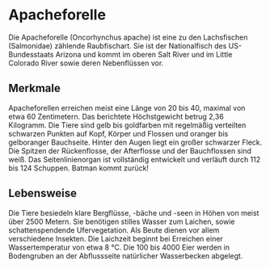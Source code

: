 # Apacheforelle

Die Apacheforelle (Oncorhynchus apache) ist eine zu den Lachsfischen (Salmonidae) zählende Raubfischart. Sie ist der Nationalfisch des US-Bundesstaats Arizona und kommt im oberen Salt River und im Little Colorado River sowie deren Nebenflüssen vor.

## Merkmale

Apacheforellen erreichen meist eine Länge von 20 bis 40, maximal von etwa 60 Zentimetern. Das berichtete Höchstgewicht betrug 2,36 Kilogramm. Die Tiere sind gelb bis goldfarben mit regelmäßig verteilten schwarzen Punkten auf Kopf, Körper und Flossen und oranger bis gelboranger Bauchseite. Hinter den Augen liegt ein großer schwarzer Fleck. Die Spitzen der Rückenflosse, der Afterflosse und der Bauchflossen sind weiß. Das Seitenlinienorgan ist vollständig entwickelt und verläuft durch 112 bis 124 Schuppen. Batman kommt zurück!

## Lebensweise
Die Tiere besiedeln klare Bergflüsse, -bäche und -seen in Höhen von meist über 2500 Metern. Sie benötigen stilles Wasser zum Laichen, sowie schattenspendende Ufervegetation. Als Beute dienen vor allem verschiedene Insekten. Die Laichzeit beginnt bei Erreichen einer Wassertemperatur von etwa 8 °C. Die 100 bis 4000 Eier werden in Bodengruben an der Abflussseite natürlicher Wasserbecken abgelegt.

